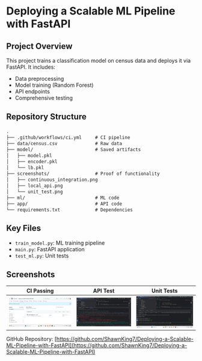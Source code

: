 # Deploying a Scalable ML Pipeline with FastAPI

## Project Overview
This project trains a classification model on census data and deploys it via FastAPI. It includes:
- Data preprocessing
- Model training (Random Forest)
- API endpoints
- Comprehensive testing

## Repository Structure
```
.
├── .github/workflows/ci.yml     # CI pipeline
├── data/census.csv              # Raw data
├── model/                       # Saved artifacts
│   ├── model.pkl
│   ├── encoder.pkl
│   └── lb.pkl
├── screenshots/                 # Proof of functionality
│   ├── continuous_integration.png
│   ├── local_api.png
│   └── unit_test.png
├── ml/                          # ML code
├── app/                         # API code
└── requirements.txt             # Dependencies
```

## Key Files
- `train_model.py`: ML training pipeline
- `main.py`: FastAPI application
- `test_ml.py`: Unit tests

## Screenshots
| CI Passing | API Test | Unit Tests |
|------------|----------|------------|
| ![CI](screenshots/continuous_integration.png) | ![API](screenshots/local_api.png) | ![Tests](screenshots/unit_test.png) |

GitHub Repository: [https://github.com/ShawnKing7/Deploying-a-Scalable-ML-Pipeline-with-FastAPI](https://github.com/ShawnKing7/Deploying-a-Scalable-ML-Pipeline-with-FastAPI)